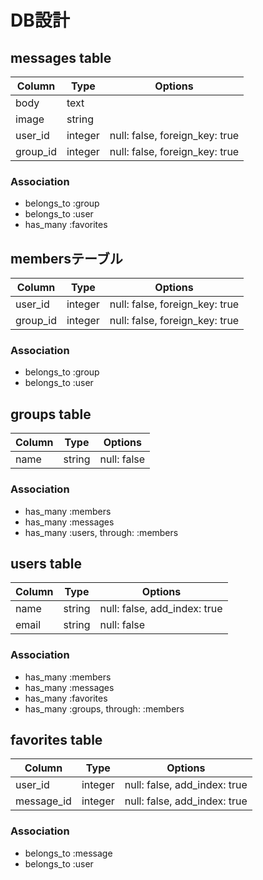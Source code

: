 # DB設計

## messages table
|Column|Type|Options|
|------|----|-------|
|body|text||
|image|string||
|user_id|integer|null: false, foreign_key: true|
|group_id|integer|null: false, foreign_key: true|

### Association
- belongs_to :group
- belongs_to :user
- has_many   :favorites

## membersテーブル

|Column|Type|Options|
|------|----|-------|
|user_id|integer|null: false, foreign_key: true|
|group_id|integer|null: false, foreign_key: true|

### Association
- belongs_to :group
- belongs_to :user

## groups table
|Column|Type|Options|
|------|----|-------|
|name|string|null: false|

### Association
- has_many :members
- has_many :messages
- has_many :users, through: :members

## users table
|Column|Type|Options|
|------|----|-------|
|name|string|null: false, add_index: true|
|email|string|null: false|

### Association
- has_many :members
- has_many :messages
- has_many :favorites
- has_many :groups, through: :members

## favorites table
|Column|Type|Options|
|------|----|-------|
|user_id|integer|null: false, add_index: true|
|message_id|integer|null: false, add_index: true|

### Association
- belongs_to :message
- belongs_to :user
